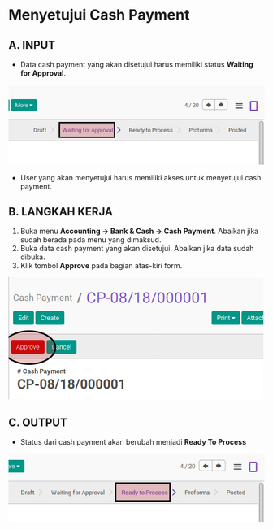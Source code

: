 # Menyetujui Cash Payment

## A. INPUT

* Data cash payment yang akan disetujui harus memiliki status **Waiting for Approval**.

![](../../img/cash-payment/status-waiting-for-approval.png)

* User yang akan menyetujui harus memiliki akses untuk menyetujui cash payment.

## B. LANGKAH KERJA

1. Buka menu **Accounting -> Bank & Cash -> Cash Payment**. Abaikan jika sudah berada
pada menu yang dimaksud.
2. Buka data cash payment yang akan disetujui. Abaikan jika data sudah dibuka.
3. Klik tombol **Approve** pada bagian atas-kiri form.

![](../../img/cash-payment/tombol-approve.png)

## C. OUTPUT

* Status dari cash payment akan berubah menjadi **Ready To Process**

![](../../img/cash-payment/status-ready-to-process.png)
